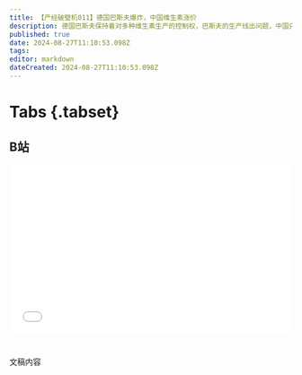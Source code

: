 ```yaml
---
title: 【产经破壁机011】德国巴斯夫爆炸，中国维生素涨价
description: 德国巴斯夫保持着对多种维生素生产的控制权，巴斯夫的生产线出问题，中国只能跟着涨价。
published: true
date: 2024-08-27T11:10:53.098Z
tags: 
editor: markdown
dateCreated: 2024-08-27T11:10:53.098Z
---
```


# Tabs {.tabset}

## B站

<div style="position: relative; padding: 30% 45%;">
<iframe style="position: absolute; width: 100%; height: 100%; left: 0; top: 0;" src="//player.bilibili.com/player.html?&bvid=BV1CM4m1y7th&page=1&as_wide=1&high_quality=1&danmaku=1&autoplay=0" scrolling="no" border="0" frameborder="no" framespacing="0" allowfullscreen="true"></iframe>
</div>


#

文稿内容